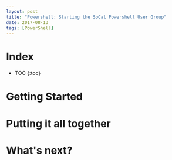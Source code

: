```yaml
---
layout: post
title: "Powershell: Starting the SoCal Powershell User Group"
date: 2017-08-13
tags: [PowerShell]
---
```


<!--more-->

# Index

* TOC
{:toc}

# Getting Started


# Putting it all together


# What's next?



